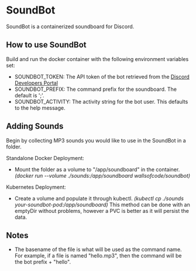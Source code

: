 # SoundBot
SoundBot is a containerized soundboard for Discord.

## How to use SoundBot
Build and run the docker container with the following environment variables set:
* SOUNDBOT_TOKEN: The API token of the bot retrieved from the [Discord Developers Portal](https://discord.com/developers/applications)
* SOUNDBOT_PREFIX: The command prefix for the soundboard. The default is ';'.
* SOUNDBOT_ACTIVITY: The activity string for the bot user. This defaults to the help message.

## Adding Sounds
Begin by collecting MP3 sounds you would like to use in the SoundBot in a folder. 

Standalone Docker Deployment:
* Mount the folder as a volume to "/app/soundboard" in the container. _(docker run --volume ./sounds:/app/soundboard wallsofcode/soundbot)_

Kubernetes Deployment:
* Create a volume and populate it through kubectl. _(kubectl cp ./sounds your-soundbot-pod:/app/soundboard)_
  This method can be done with an emptyDir without problems, however a PVC is better as it will persist the data.  


## Notes
* The basename of the file is what will be used as the command name. For example, if a file is 
  named "hello.mp3", then the command will be the bot prefix + "hello".
